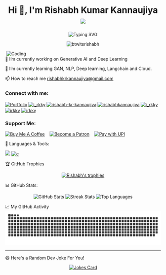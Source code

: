 <h1 align="center">Hi 👋, I'm Rishabh Kumar Kannaujiya <img src="https://media.giphy.com/media/mGcNjsfWAjY5AEZNw6/giphy.gif" width="50"></h1>

<p align="center">
<img src="https://readme-typing-svg.demolab.com?font=Fira+Code&weight=500&pause=1000&color=00F7FF&center=true&width=435&lines=AI+Practitioner+%7C+ML+%26+DL+Explorer;Let's+build+the+future+together+%F0%9F%A4%96" alt="Typing SVG" />
</p>

<p align="center">
<img src="https://komarev.com/ghpvc/?username=btwitsrishabh&label=Profile%20views&color=0e75b6&style=flat" alt="btwitsrishabh" />
</p>

<img align="right" alt="Coding" width="500" src="https://i.redd.it/n8agw6z2smyb1.gif">

🔭 I’m currently working on Generative AI and Deep Learning

🌱 I’m currently learning GAN, NLP, Deep learning, Langchain and Cloud.

📫 How to reach me rishabhkrkannaujiya@gmail.com

<h3 align="left">Connect with me:</h3>
<p align="left">
  <a href="https://rishabh-kumar-kannaujiya.vercel.app/" target="_blank">
  <img align="center" src="https://img.icons8.com/ios-filled/50/000000/portfolio.png" alt="Portfolio" height="30" width="40" />
</a>
<a href="https://x.com/i_rkky" target="blank"><img align="center" src="https://raw.githubusercontent.com/rahuldkjain/github-profile-readme-generator/master/src/images/icons/Social/twitter.svg" alt="i_rkky" height="30" width="40" /></a>
<a href="https://www.linkedin.com/in/rishabh-kr-kannaujiya/" target="blank"><img align="center" src="https://raw.githubusercontent.com/rahuldkjain/github-profile-readme-generator/master/src/images/icons/Social/linked-in-alt.svg" alt="rishabh-kr-kannaujiya" height="30" width="40" /></a>
<a href="https://www.kaggle.com/rishabhkannaujiya" target="blank"><img align="center" src="https://raw.githubusercontent.com/rahuldkjain/github-profile-readme-generator/master/src/images/icons/Social/kaggle.svg" alt="rishabhkannaujiya" height="30" width="40" /></a>
<a href="https://instagram.com/i_rkky" target="blank"><img align="center" src="https://raw.githubusercontent.com/rahuldkjain/github-profile-readme-generator/master/src/images/icons/Social/instagram.svg" alt="i_rkky" height="30" width="40" /></a>
<a href="https://leetcode.com/u/irkky/" target="blank"><img align="center" src="https://raw.githubusercontent.com/rahuldkjain/github-profile-readme-generator/master/src/images/icons/Social/leet-code.svg" alt="irkky" height="30" width="40" /></a>
<a href="https://huggingface.co/irkky" target="blank"><img align="center" src="https://huggingface.co/datasets/huggingface/brand-assets/resolve/main/hf-logo.png" alt="irkky" height="40" width="40" /></a>
</p>

<h3 align="left">Support Me:</h3>
<p align="left">
<a href="https://buymeacoffee.com/rishabhkannaujiya" target="_blank"><img src="https://cdn.buymeacoffee.com/buttons/v2/default-yellow.png" alt="Buy Me A Coffee" height="40" width="145"></a>
&nbsp;&nbsp;
<a href="https://www.patreon.com/RishabhKannaujiya" target="_blank"><img src="https://c5.patreon.com/external/logo/become_a_patron_button@2x.png" alt="Become a Patron" height="40"></a>
&nbsp;&nbsp;
<a href="rikkyrich96@oksbi" target="_blank"><img src="https://img.shields.io/badge/Pay%20with-UPI-blue?style=for-the-badge&logo=upi" alt="Pay with UPI" height="40"></a>
</p>

🧰 Languages & Tools:
<p align="">
<img src="https://skillicons.dev/icons?i=python,tensorflow,git,github,flask,gcp,matlab,vscode" /> <a href="https://www.langchain.com/" target="_blank" rel="noreferrer"> <img src="https://registry.npmmirror.com/@lobehub/icons-static-png/1.59.0/files/dark/langchain.png" alt="c" width="60" height="60"/> </a> 
</p>

🏆 GitHub Trophies
<p align="center">
<a href="https://github.com/ryo-ma/github-profile-trophy"><img src="https://github-profile-trophy.vercel.app/?username=irkky&theme=juicyfresh" alt="Rishabh's trophies" /></a> </p>
</p>

📊 GitHub Stats:
<p align="center">
<img src="https://github-readme-stats.vercel.app/api?username=irkky&show_icons=true&theme=radical" alt="GitHub Stats" />
<img src="https://github-readme-streak-stats.herokuapp.com/?user=irkky&theme=radical" alt="Streak Stats" />
<img src="https://github-readme-stats.vercel.app/api/top-langs/?username=irkky&layout=compact&theme=radical" alt="Top Languages" />
</p>

📈 My GitHub Activity
<img 
src="https://raw.githubusercontent.com/Platane/snk/output/github-contribution-grid-snake-dark.svg" 
alt="Snake eating contributions" 
style="opacity: 0.8;" 
/>

---

😄 Here's a Random Dev Joke For You!
<p align="center">
<a href="https://readme-jokes.vercel.app/api">
<img src="https://readme-jokes.vercel.app/api?theme=tokyonight" alt="Jokes Card" />
</a>
</p>

